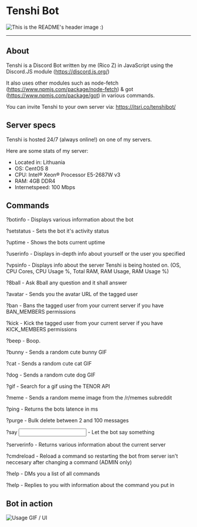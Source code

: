 # Tenshi Bot

![This is the README's header image :)](https://i.imgur.com/RYIJiwG.png)
<hr>


## About
Tenshi is a Discord Bot written by me (Rico Z) in JavaScript using the Discord.JS module (https://discord.js.org/)

It also uses other modules such as node-fetch (https://www.npmjs.com/package/node-fetch) & got (https://www.npmjs.com/package/got) in various commands.

You can invite Tenshi to your own server via: https://itsri.co/tenshibot/



## Server specs
Tenshi is hosted 24/7 (always online!) on one of my servers.

Here are some stats of my server:

- Located in: Lithuania
- OS: CentOS 8
- CPU: Intel® Xeon® Processor E5-2687W v3
- RAM: 4GB DDR4
- Internetspeed: 100 Mbps


## Commands
?botinfo - Displays various information about the bot

?setstatus - Sets the bot it's activity status

?uptime - Shows the bots current uptime

?userinfo - Displays in-depth info about yourself or the user you specified

?vpsinfo - Displays info about the server Tenshi is being hosted on. (OS, CPU Cores, CPU Usage %, Total RAM, RAM Usage, RAM Usage %)

?8ball - Ask 8ball any question and it shall answer

?avatar <user> - Sends you the avatar URL of the tagged user
  
?ban <user> - Bans the tagged user from your current server if you have BAN_MEMBERS permissions
  
?kick <user> - Kick the tagged user from your current server if you have KICK_MEMBERS permissions
  
?beep - Boop.

?bunny - Sends a random cute bunny GIF

?cat - Sends a random cute cat GIF

?dog - Sends a random cute dog GIF

?gif <searchterm> - Search for a gif using the TENOR API
  
?meme - Sends a random meme image from the /r/memes subreddit

?ping - Returns the bots latence in ms

?purge <amount> - Bulk delete between 2 and 100 messages
  
?say <input> - Let the bot say something

?serverinfo - Returns various information about the current server

?cmdreload <command> - Reload a command so restarting the bot from server isn't neccesary after changing a command (ADMIN only)

?help - DMs you a list of all commands

?help <command> - Replies to you with information about the command you put in

## Bot in action

![Usage GIF / UI](https://i.imgur.com/4lhwcj9.gif)

